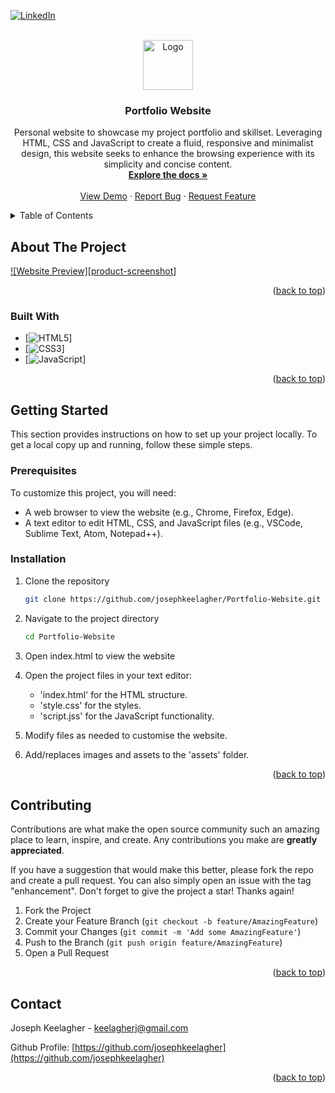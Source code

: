 
<a id="readme-top"></a>
[![LinkedIn][linkedin-shield]][linkedin-url]



<!-- PROJECT LOGO -->
<br />
<div align="center">
  <a href="https://github.com/josephkeelagher/Portfolio-Website">
    <img src="images/logo.png" alt="Logo" width="80" height="80">
  </a>

<h3 align="center">Portfolio Website</h3>

  <p align="center">
    Personal website to showcase my project portfolio and skillset. Leveraging HTML, CSS and JavaScript to create a fluid, responsive and minimalist design, this website seeks to enhance the browsing experience with its simplicity and concise content.
    <br />
    <a href="https://github.com/josephkeelagher/Portfolio-Website"><strong>Explore the docs »</strong></a>
    <br />
    <br />
    <a href="https://github.com/josephkeelagher/Portfolio-Website">View Demo</a>
    ·
    <a href="https://github.com/josephkeelagher/Portfolio-Website/issues/new?labels=bug&template=bug-report---.md">Report Bug</a>
    ·
    <a href="https://github.com/josephkeelagher/Portfolio-Website/issues/new?labels=enhancement&template=feature-request---.md">Request Feature</a>
  </p>
</div>



<!-- TABLE OF CONTENTS -->
<details>
  <summary>Table of Contents</summary>
  <ol>
    <li>
      <a href="#about-the-project">About The Project</a>
      <ul>
        <li><a href="#built-with">Built With</a></li>
      </ul>
    </li>
    <li>
      <a href="#getting-started">Getting Started</a>
      <ul>
        <li><a href="#prerequisites">Prerequisites</a></li>
        <li><a href="#installation">Installation</a></li>
      </ul>
    </li>
    <li><a href="#contact">Contact</a></li>
  </ol>
</details>



<!-- ABOUT THE PROJECT -->
## About The Project

[![Website Preview][product-screenshot]](https://media.giphy.com/media/v1.Y2lkPTc5MGI3NjExOHFmZnd3bHgxMjRpMWJ3bXkwbzVhZGVxMGx3NWlpNHRiemo4dzcyeCZlcD12MV9pbnRlcm5hbF9naWZfYnlfaWQmY3Q9Zw/3nC7LJyBYbiF2A57Iu/giphy.gif)

<p align="right">(<a href="#readme-top">back to top</a>)</p>



### Built With

* [![HTML5](https://img.shields.io/badge/html5-%23E34F26.svg?style=for-the-badge&logo=html5&logoColor=white)]
* [![CSS3](https://img.shields.io/badge/css3-%231572B6.svg?style=for-the-badge&logo=css3&logoColor=white)]
* [![JavaScript](https://img.shields.io/badge/javascript-%23323330.svg?style=for-the-badge&logo=javascript&logoColor=%23F7DF1E)]

<p align="right">(<a href="#readme-top">back to top</a>)</p>



<!-- GETTING STARTED -->
## Getting Started

This section provides instructions on how to set up your project locally.
To get a local copy up and running, follow these simple steps.

### Prerequisites

To customize this project, you will need:
- A web browser to view the website (e.g., Chrome, Firefox, Edge).
- A text editor to edit HTML, CSS, and JavaScript files (e.g., VSCode, Sublime Text, Atom, Notepad++).

### Installation

1. Clone the repository
   ```sh
   git clone https://github.com/josephkeelagher/Portfolio-Website.git
   ```

2. Navigate to the project directory 
   ```sh
   cd Portfolio-Website
   ```
3. Open index.html to view the website

4. Open the project files in your text editor:
   - 'index.html' for the HTML structure.
   - 'style.css' for the styles.
   - 'script.jss' for the JavaScript functionality.

5. Modify files as needed to customise the website.
   
6. Add/replaces images and assets to the 'assets' folder.

<p align="right">(<a href="#readme-top">back to top</a>)</p>

<!-- CONTRIBUTING -->
## Contributing

Contributions are what make the open source community such an amazing place to learn, inspire, and create. Any contributions you make are **greatly appreciated**.

If you have a suggestion that would make this better, please fork the repo and create a pull request. You can also simply open an issue with the tag "enhancement".
Don't forget to give the project a star! Thanks again!

1. Fork the Project
2. Create your Feature Branch (`git checkout -b feature/AmazingFeature`)
3. Commit your Changes (`git commit -m 'Add some AmazingFeature'`)
4. Push to the Branch (`git push origin feature/AmazingFeature`)
5. Open a Pull Request

<p align="right">(<a href="#readme-top">back to top</a>)</p>


<!-- CONTACT -->
## Contact

Joseph Keelagher - keelagherj@gmail.com

Github Profile: [https://github.com/josephkeelagher](https://github.com/josephkeelagher)

<p align="right">(<a href="#readme-top">back to top</a>)</p>



<!-- MARKDOWN LINKS & IMAGES -->
<!-- https://www.markdownguide.org/basic-syntax/#reference-style-links -->
[contributors-shield]: https://img.shields.io/github/contributors/github_username/repo_name.svg?style=for-the-badge
[contributors-url]: https://github.com/josephkeelagher/Portfolio-Website/graphs/contributors
[forks-shield]: https://img.shields.io/github/forks/github_username/repo_name.svg?style=for-the-badge
[forks-url]: https://github.com/josephkeelagher/Portfolio-Website/network/members
[stars-shield]: https://img.shields.io/github/stars/github_username/repo_name.svg?style=for-the-badge
[stars-url]: https://github.com/josephkeelagher/Portfolio-Website/stargazers
[issues-shield]: https://img.shields.io/github/issues/github_username/repo_name.svg?style=for-the-badge
[issues-url]: https://github.com/josephkeelagher/Portfolio-Website/issues
[license-shield]: https://img.shields.io/github/license/github_username/repo_name.svg?style=for-the-badge
[license-url]: https://github.com/josephkeelagher/Portfolio-Website/blob/master/LICENSE.txt
[linkedin-shield]: https://img.shields.io/badge/-LinkedIn-black.svg?style=for-the-badge&logo=linkedin&colorB=555
[linkedin-url]: https://linkedin.com/in/josephkeelagher